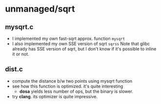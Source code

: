 
unmanaged/sqrt
==============

mysqrt.c
--------
 - I implemented my own fast-sqrt approx. function `mysqrt`
 - I also implemented my own SSE version of sqrt `sqrss`
   Note that glibc already has SSE version of sqrt, but I don't know if it's possible to inline it or not.

dist.c
------
 - compute the distance b/w two points using mysqrt function
 - see how this function is optimized. it's quite interesting
   - **dosa** yields less number of ops, but the binary is slower.
 - try **clang**. its optimizer is quite impressive.

